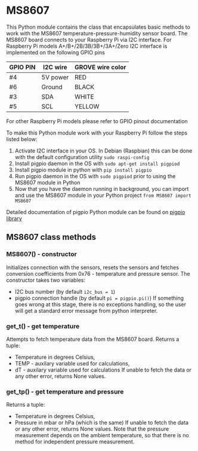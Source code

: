 # MS8607
This Python module contains the class that encapsulates basic methods to work with the MS8607 temperature-pressure-humidity sensor board.
The MS8607 board connects to your Raspberry Pi via I2C interface. For Raspberry Pi models A+/B+/2B/3B/3B+/3A+/Zero I2C interface is implemented on the following GPIO pins

GPIO PIN | I2C wire |  GROVE wire color
---|---|---
#4 | 5V power | RED
#6 | Ground | BLACK
#3 | SDA | WHITE
#5 | SCL | YELLOW

For other Raspberry Pi models please refer to GPIO pinout documentation

To make this Python module work with your Raspberry Pi follow the steps listed below:
1. Activate I2C interface in your OS. In Debian (Raspbian) this can be done with the default configuration utility ```sudo raspi-config```
2. Install pigpio daemon in the OS with ```sudo apt-get install pigpiod``` 
3. Install pigpio module in python with ```pip install pigpio```
4. Run pigpio daemon in the OS with ```sudo pigpiod``` prior to using the MS8607 module in Python
5. Now that you have the daemon running in background, you can import and use the MS8607 module in your Python project ```from MS8607 import MS8607```

Detailed documentation of pigpio Python module can be found on [pigpio library](http://abyz.me.uk/rpi/pigpio/python.html)

## MS8607 class methods
### MS8607() - constructor
Initializes connection with the sensors, resets the sensors and fetches conversion coefficients from 0x76 - temperature and pressure sensor. The constructor takes two variables:
- I2C bus number (by default ```i2c_bus = 1```)
- pigpio connection handle (by default ```pi = pigpio.pi()```)
If something goes wrong at this stage, there is no exceptions handling, so the user will get a standard error message from python interpreter.

### get_t() - get temperature
Attempts to fetch temperature data from the MS8607 board. Returns a tuple:
- Temperature in degrees Celsius,
- TEMP - auxilary variable used for calculations,
- dT - auxilary variable used for calculations
If unable to fetch the data or any other error, returns None values.

### get_tp() - get temperature and pressure
Returns a tuple:
- Temperature in degrees Celsius,
- Pressure in mbar or hPa (which is the same)
If unable to fetch the data or any other error, returns None values. Note that the pressure measurement depends on the ambient temperature, so that there is no method for independent pressure measurement.
